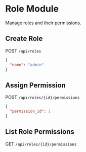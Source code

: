 # Role Module

Manage roles and their permissions.

## Create Role
POST `/api/roles`
```json
{
  "name": "admin"
}
```

## Assign Permission
POST `/api/roles/{id}/permissions`
```json
{
  "permission_id": 1
}
```

## List Role Permissions
GET `/api/roles/{id}/permissions`
